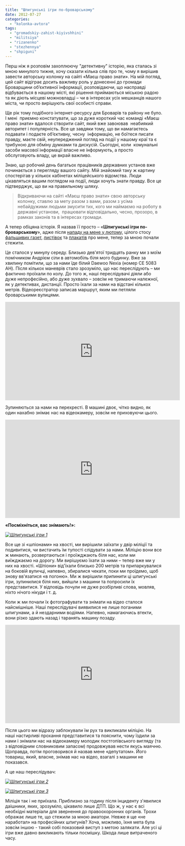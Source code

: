 ```yaml
---
title: "Шпигунські ігри по-броварському"
date: 2012-07-27
categories: 
  - "kolonka-avtora"
tags: 
  - "gromadskiy-zahist-kiyivshhini"
  - "militsiya"
  - "rizanenko"
  - "stezhennya"
  - "shpiguni"
---
```


Перш ніж я розповім захоплюючу "детективну" історію, яка сталась зі мною минулого тижня, хочу сказати кілька слів про те, чому я вирішив завести авторську колонку на сайті «Маєш право знати». На мій погляд, цей сайт відіграє досить важливу роль у донесенні до громади Броварщини об’єктивної інформації, розповідаючи, що насправді відбувається в нашому місті, які рішення приймаються міською радою та як діють місцеві можновладці – чи в інтересах усіх мешканців нашого міста, чи просто вирішують свої особисті справи.

Ще рік тому подібного інтернет-ресурсу для Броварів та району не було. І мені  приємно констатувати, що за дуже короткий час команді «Маєш право знати» вдалося створити сайт, який вже завоював  неабиякий авторитет і популярність. Все це завдяки тому, що ви намагаєтесь подавати і подаєте об’єктивну, чесну  інформацію, не боїтеся писати правду, маєте свій, неупереджений погляд на події у нашому краї та є трибуною для обміну думками та дискусій. Сьогодні, коли  комунальні засоби масової інформації власне не інформують, а просто обслуговують владу, це вкрай важливо.

Знаю, що робочий день багатьох працівників державних установ вже починається з перегляду вашого сайту. Мій знайомий таку ж картину спостерігав у кількох кабінетах міліцейського відомства. Люди цікавляться вашим поглядом на події, люди хочуть знати правду. Все це підтверджує, що ви на правильному шляху.

> Відкриваючи на сайті «Маєш право знати» свою авторську колонку, ставлю за мету разом з вами, разом з усіма небайдужими людьми змусити тих, кого ми наймаємо на роботу в державні установи,  працювати відповідально, чесно, прозоро, в рамках законів та в інтересах громади.

А тепер обіцяна історія. Я назвав її просто – «**Шпигунські ігри по-броварському**», адже після [нападу на мене у лютому](https://mpz.brovary.org/hto-mig-zamoviti-napad-na-rizanenka/), цілого стосу [фальшивих газет](https://mpz.brovary.org/psevdoshtab-udaru-poshiruvav-u-brovarah-ta-rayoni-falshivu-gazetu-i-namagavsya-diskredituvaty-partiu/), [листівок](https://mpz.brovary.org/v-uniani-rozpovili-yak-brovarska-vlada-z-opozitsiyeyu-borolas/) та [плакатів](https://mpz.brovary.org/u-zoni-brehni-chergova-falshivka-psevdoplakati-rizanenka/) про мене, тепер за мною почали стежити.

Це сталося у минулу середу. Близько дев'ятої тридцять ранку ми з моїм помічником Андрієм сіли в автомобіль біля мого будинку. Вже за хвилину помітили, що за нами їде білий Daewoo Nexia (номер СЕ 5083 АН). Після кількох маневрів стало зрозуміло, що нас переслідують – ми фактично проїхали по колу. До того ж, наші переслідувачі діяли або дуже непрофесійно, або дуже зухвало – зовсім не тримаючи належної, як у детективах, дистанції. Просто їхали за нами на відстані кількох метрів. Відеореєстратор записав маршрут, яким ми петляли броварськими вулицями.

<iframe src="http://www.youtube.com/embed/5KEoDPVf67Y" frameborder="0" width="560" height="315"></iframe>

Зупиняються за нами на перехресті. В машині двоє, чітко видно, як один нахабно знімає нас на відеокамеру, зовсім не приховуючи цього.

<iframe src="http://www.youtube.com/embed/t0xQ1PqYD8c" frameborder="0" width="560" height="315"></iframe>

**«Посміхніться, вас знімають!»:**

_[![](https://mpz.brovary.org/wp-content/uploads/2012/07/SHpigunski-igri-1.jpg "Шпигунські ігри 1")](https://mpz.brovary.org/wp-content/uploads/2012/07/SHpigunski-igri-1.jpg)_

Все ще зі «шпіонами» на хвості, ми вирішили заїхати у двір міліції та подивитися, чи вистачить їм тупості слідувати за нами. Міліцію вони все ж минають, розвертаються і проїжджають біля нас, коли ми виїжджаємо на дорогу. Ми вирішуємо їхати за ними – тепер вже ми у них на хвості. «Шпіони» від'їхали близько 200 метрів та припаркувалися на боковій вуличці, напевно, збиралися чекати, поки ми проїдемо, щоб знову вв'язатися «в погоню». Ми ж вирішили припинити ці шпигунські ігри, зупинилися біля них, вийшли з машини та попросили їх представитися. У відповідь почули не дуже розбірливі слова, мовляв, ніхто нічого нікуди і т. д.

Коли ж ми почали їх фотографувати та знімати на відео сталося найсмішніше. Наші переслідувачі виявилися не лише поганими шпигунами, а й нездарними водіями. Напевно, намагаючись втекти, вони різко здають назад і таранять машину позаду.

<iframe src="http://www.youtube.com/embed/gj6I4BfNM5Y" frameborder="0" width="560" height="315"></iframe>

Після цього ми відразу заблокували їм рух та викликали міліцію. На наші настирливі прохання представитися та пояснити, чому їздили за нами і знімали нас на відеокамеру молодик постгопівського вигляду (та з відповідним словниковим запасом) продовжував нести якусь маячню. Щоправда, потім проговорився й назвав мене «депутатом». Його товариш, який, власне, знімав нас на відео, взагалі з машини не показався.

А це наш переслідувач:

_[![](https://mpz.brovary.org/wp-content/uploads/2012/07/SHpigunski-igri-2.jpg "Шпигунські ігри 2")](https://mpz.brovary.org/wp-content/uploads/2012/07/SHpigunski-igri-2.jpg)_

_[![](https://mpz.brovary.org/wp-content/uploads/2012/07/SHpigunski-igri-3.jpg "Шпигунські ігри 3")](https://mpz.brovary.org/wp-content/uploads/2012/07/SHpigunski-igri-3.jpg)_

Міліція так і не приїхала. Приблизно за годину після інциденту з'явилися даішники, яких, зрозуміло, цікавило лише ДТП. Що ж, у нас є всі необхідні матеріали для звернення до правоохоронних органів. Трохи ображає лише те, що стежили за мною аматори. Невже я ще «не наработал» на професійних шпигунів? Хоча, можливо, їхня мета була зовсім іншою - такий собі показовий виступ з метою залякати. Але усі ці ігри вже давно викликають тільки посмішку. Шкода лише витраченого часу.
